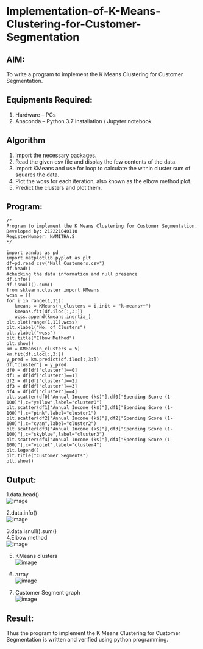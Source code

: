 # Implementation-of-K-Means-Clustering-for-Customer-Segmentation

## AIM:
To write a program to implement the K Means Clustering for Customer Segmentation.

## Equipments Required:
1. Hardware – PCs
2. Anaconda – Python 3.7 Installation / Jupyter notebook

## Algorithm
1. Import the necessary packages.
2. Read the given csv file and display the few contents of the data.
3. Import KMeans and use for loop to calculate the within cluster sum of squares the data.
4. Plot the wcss for each iteration, also known as the elbow method plot.
5. Predict the clusters and plot them. 

## Program:
```
/*
Program to implement the K Means Clustering for Customer Segmentation.
Developed by: 212221040110
RegisterNumber: NAMITHA.S 
*/
```
```
import pandas as pd
import matplotlib.pyplot as plt
df=pd.read_csv("Mall_Customers.csv")
df.head()
#checking the data information and null presence
df.info()
df.isnull().sum()
from sklearn.cluster import KMeans
wcss = []
for i in range(1,11):
   kmeans = KMeans(n_clusters = i,init = "k-means++")
   kmeans.fit(df.iloc[:,3:])
   wcss.append(kmeans.inertia_)
plt.plot(range(1,11),wcss)
plt.xlabel("No. of Clusters")
plt.ylabel("wcss")
plt.title("Elbow Method")
plt.show()
km = KMeans(n_clusters = 5)
km.fit(df.iloc[:,3:])
y_pred = km.predict(df.iloc[:,3:])
df["cluster"] = y_pred
df0 = df[df["cluster"]==0]
df1 = df[df["cluster"]==1]
df2 = df[df["cluster"]==2]
df3 = df[df["cluster"]==3]
df4 = df[df["cluster"]==4]
plt.scatter(df0["Annual Income (k$)"],df0["Spending Score (1-
100)"],c="yellow",label="cluster0")
plt.scatter(df1["Annual Income (k$)"],df1["Spending Score (1-
100)"],c="pink",label="cluster1")
plt.scatter(df2["Annual Income (k$)"],df2["Spending Score (1-
100)"],c="cyan",label="cluster2")
plt.scatter(df3["Annual Income (k$)"],df3["Spending Score (1-
100)"],c="skyblue",label="cluster3")
plt.scatter(df4["Annual Income (k$)"],df4["Spending Score (1-
100)"],c="violet",label="cluster4")
plt.legend()
plt.title("Customer Segments")
plt.show()
```
## Output:
1.data.head()                                                          
![image](https://github.com/NamithaS2710/Implementation-of-K-Means-Clustering-for-Customer-Segmentation/assets/133190822/df7b1b47-4f28-4727-ab26-51e527abe6e4)

2.data.info()            
![image](https://github.com/NamithaS2710/Implementation-of-K-Means-Clustering-for-Customer-Segmentation/assets/133190822/eb3a1121-3058-40a4-811a-e14cf949ef4f)

3.data.isnull().sum()                                                              
4.Elbow method                                          
![image](https://github.com/NamithaS2710/Implementation-of-K-Means-Clustering-for-Customer-Segmentation/assets/133190822/26469f1f-07b0-49a5-9ba7-8b92d5cb64f3)

5. KMeans clusters                                                
![image](https://github.com/NamithaS2710/Implementation-of-K-Means-Clustering-for-Customer-Segmentation/assets/133190822/3cc98cc2-cb8a-40b6-b387-56973c2128bd)

6. array                                                                                                       
![image](https://github.com/NamithaS2710/Implementation-of-K-Means-Clustering-for-Customer-Segmentation/assets/133190822/e38cdde1-78be-476d-ab8b-b76fa3c23614)

7. Customer Segment graph                                                   
![image](https://github.com/NamithaS2710/Implementation-of-K-Means-Clustering-for-Customer-Segmentation/assets/133190822/9a3ca546-6d0d-4628-ac33-16be7077bc01)


## Result:
Thus the program to implement the K Means Clustering for Customer Segmentation is written and verified using python programming.
